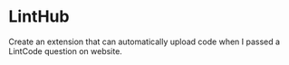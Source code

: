 <h1>LintHub</h1>
Create an extension that can automatically upload code when I passed a LintCode question on website.